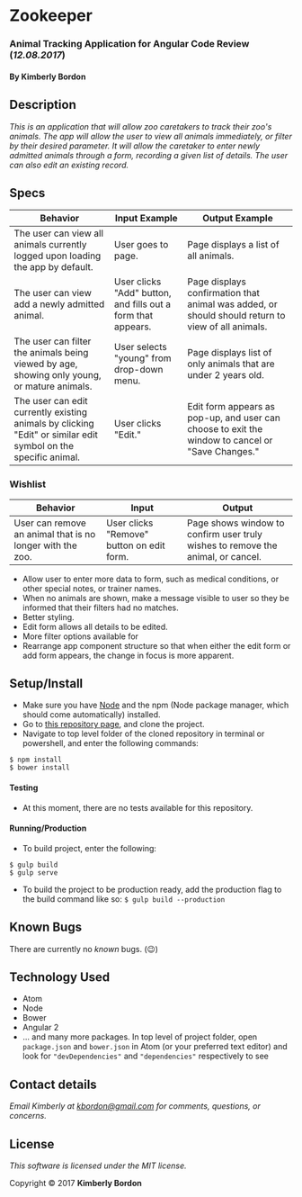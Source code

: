 # Zookeeper
### Animal Tracking Application for Angular Code Review (_12.08.2017_)
#### By Kimberly Bordon

## Description
_This is an application that will allow zoo caretakers to track their zoo's animals. The app will allow the user to view all animals immediately, or filter by their desired parameter. It will allow the caretaker to enter newly admitted animals through a form, recording a given list of details. The user can also edit an existing record._

## Specs
| Behavior | Input Example | Output Example |
|-|-|-|
| The user can view all animals currently logged upon loading the app by default. | User goes to page. | Page displays a list of all animals. |
| The user can view add a newly admitted animal. | User clicks "Add" button, and fills out a form that appears. | Page displays confirmation that animal was added, or should should return to view of all animals. |
| The user can filter the animals being viewed by age, showing only young, or mature animals. | User selects "young" from drop-down menu. | Page displays list of only animals that are under 2 years old. |
| The user can edit currently existing animals by clicking "Edit" or similar edit symbol on the specific animal. | User clicks "Edit." | Edit form appears as pop-up, and user can choose to exit the window to cancel or "Save Changes." |

### Wishlist
| Behavior | Input | Output |
|-|-|-|
| User can remove an animal that is no longer with the zoo. | User clicks "Remove" button on edit form. | Page shows window to confirm user truly wishes to remove the animal, or cancel. |

* Allow user to enter more data to form, such as medical conditions, or other special notes, or trainer names.
* When no animals are shown, make a message visible to user so they be informed that their filters had no matches.
* Better styling.
* Edit form allows all details to be edited.
* More filter options available for
* Rearrange app component structure so that when either the edit form or add form appears, the change in focus is more apparent.


## Setup/Install

* Make sure you have [Node](https://nodejs.org/en/download/) and the npm (Node package manager, which should come automatically) installed.
* Go to [this repository page](insertyourgithubpagehere), and clone the project.
* Navigate to top level folder of the cloned repository in terminal or powershell, and enter the following commands:
```
$ npm install
$ bower install
```

#### Testing
* At this moment, there are no tests available for this repository.

#### Running/Production
* To build project, enter the following:
```
$ gulp build
$ gulp serve
```

* To build the project to be production ready, add the production flag to the build command like so:
`$ gulp build --production`


## Known Bugs
There are currently no *known* bugs. (😉)

## Technology Used
* Atom
* Node
* Bower
* Angular 2
* ... and many more packages. In top level of project folder, open `package.json` and `bower.json` in Atom (or your preferred text editor) and look for `"devDependencies"` and `"dependencies"` respectively to see

## Contact details
_Email Kimberly at [kbordon@gmail.com](mailto:kbordon@gmail.com) for comments, questions, or concerns._
## License
*This software is licensed under the MIT license.*

Copyright © 2017 **Kimberly Bordon**
